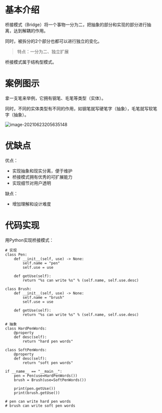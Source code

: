 # 基本介绍

桥接模式（Bridge）将一个事物一分为二，把抽象的部分和实现的部分进行抽离，达到解耦的作用。

同时，被拆分的2个部分也都可以进行独立的变化。



> 特点：一分为二、独立扩展



桥接模式属于结构型模式。

# 案例图示

拿一支笔来举例，它拥有钢笔、毛笔等类型（实体）。

同时，不同的实体类型有不同的作用，如钢笔就写硬笔字（抽象），毛笔就写软笔字（抽象）。

![image-20210623205635148](https://images-1302522496.cos.ap-nanjing.myqcloud.com/img/image-20210623205635148.png)



# 优缺点

优点：

- 实现抽象和现实分离，便于维护
- 桥接模式拥有优秀的可扩展能力
- 实现细节对用户透明

缺点：

- 增加理解和设计难度

# 代码实现

用Python实现桥接模式：

```
# 实现
class Pen:
    def __init__(self, use) -> None:
        self.name = "pen"
        self.use = use

    def getUse(self):
        return "%s can write %s" % (self.name, self.use.desc)

class Brush:
    def __init__(self, use) -> None:
        self.name = "brush"
        self.use = use

    def getUse(self):
        return "%s can write %s" % (self.name, self.use.desc)

# 抽象
class HardPenWords:
    @property
    def desc(self):
        return "hard pen words"

class SoftPenWords:
    @property
    def desc(self):
        return "soft pen words"

if __name__ == "__main__":
    pen = Pen(use=HardPenWords())
    brush = Brush(use=SoftPenWords())

    print(pen.getUse())
    print(brush.getUse())

# pen can write hard pen words
# brush can write soft pen words
```

